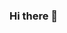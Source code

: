 ### Hi there 👋

<!--
**Tinky124/Tinky124** is a ✨ _special_ ✨ repository because its `README.md` (this file) appears on your GitHub profile.

Here are some ideas to get you started:

- 🔭 I’m currently working on ... FiveM
- 🌱 I’m currently learning ... JavaScript
- 👯 I’m looking to collaborate on ... ESX
- 🤔 I’m looking for help with ... JavaScript
- 💬 Ask me about ... Anything
- 📫 How to reach me: ... [Discord server]: discord.gg/dezUs76AuK
-->
